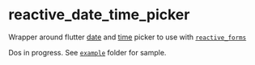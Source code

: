 # reactive_date_time_picker

Wrapper around flutter [date](https://api.flutter.dev/flutter/material/showDatePicker.html) and [time](https://api.flutter.dev/flutter/material/showTimePicker.html) picker to use with [`reactive_forms`](https://pub.dev/packages/reactive_forms)

Dos in progress. See [`example`](https://github.com/artflutter/reactive_forms_widgets/tree/master/packages/reactive_date_time_picker/example) folder for sample.